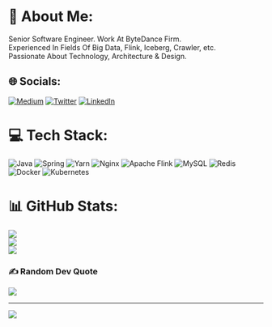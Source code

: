 # 💫 About Me:
Senior Software Engineer. Work At ByteDance Firm.<br>Experienced In Fields Of Big Data, Flink, Iceberg, Crawler, etc. <br>Passionate About Technology, Architecture & Design.


## 🌐 Socials:
[![Medium](https://img.shields.io/badge/Medium-12100E?logo=medium&logoColor=white)](https://medium.com/@yesorno828423) [![Twitter](https://img.shields.io/badge/Twitter-%231DA1F2.svg?logo=Twitter&logoColor=white)](https://twitter.com/xianxun8) [![LinkedIn](https://img.shields.io/badge/LinkedIn-%230077B5.svg?logo=linkedin&logoColor=white)](https://linkedin.com/in/xianxun-ye-85ab1aa1) 

# 💻 Tech Stack:
![Java](https://img.shields.io/badge/java-%23ED8B00.svg?style=for-the-badge&logo=java&logoColor=white) ![Spring](https://img.shields.io/badge/spring-%236DB33F.svg?style=for-the-badge&logo=spring&logoColor=white) ![Yarn](https://img.shields.io/badge/yarn-%232C8EBB.svg?style=for-the-badge&logo=yarn&logoColor=white) ![Nginx](https://img.shields.io/badge/nginx-%23009639.svg?style=for-the-badge&logo=nginx&logoColor=white) ![Apache Flink](https://img.shields.io/badge/Apache%20Flink-E6526F?style=for-the-badge&logo=Apache%20Flink&logoColor=white) ![MySQL](https://img.shields.io/badge/mysql-%2300f.svg?style=for-the-badge&logo=mysql&logoColor=white) ![Redis](https://img.shields.io/badge/redis-%23DD0031.svg?style=for-the-badge&logo=redis&logoColor=white) ![Docker](https://img.shields.io/badge/docker-%230db7ed.svg?style=for-the-badge&logo=docker&logoColor=white) ![Kubernetes](https://img.shields.io/badge/kubernetes-%23326ce5.svg?style=for-the-badge&logo=kubernetes&logoColor=white)
# 📊 GitHub Stats:
![](https://github-readme-stats.vercel.app/api?username=YesOrNo828&theme=dark&hide_border=false&include_all_commits=false&count_private=false)<br/>
![](https://github-readme-streak-stats.herokuapp.com/?user=YesOrNo828&theme=dark&hide_border=false)<br/>
![](https://github-readme-stats.vercel.app/api/top-langs/?username=YesOrNo828&theme=dark&hide_border=false&include_all_commits=false&count_private=false&layout=compact)

### ✍️ Random Dev Quote
![](https://quotes-github-readme.vercel.app/api?type=horizontal&theme=radical)

---
[![](https://visitcount.itsvg.in/api?id=YesOrNo828&icon=0&color=0)](https://visitcount.itsvg.in)


<!--
**YesOrNo828/YesOrNo828** is a ✨ _special_ ✨ repository because its `README.md` (this file) appears on your GitHub profile.

Here are some ideas to get you started:

- 🔭 I’m currently working on ...
- 🌱 I’m currently learning ...
- 👯 I’m looking to collaborate on ...
- 🤔 I’m looking for help with ...
- 💬 Ask me about ...
- 📫 How to reach me: ...
- 😄 Pronouns: ...
- ⚡ Fun fact: ...
-->
